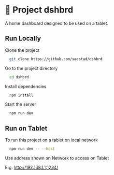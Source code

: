 # 📱 Project dshbrd

A home dashboard designed to be used on a tablet. 

## Run Locally

Clone the project

```bash
  git clone https://github.com/saestad/dshbrd
```

Go to the project directory

```bash
  cd dshbrd
```

Install dependencies

```bash
  npm install
```

Start the server

```bash
  npm run dev
```

## Run on Tablet

To run this project on a tablet on local network

```bash
  npm run dev -- --host
```

Use address shown on Network to access on Tablet

E.g: http://192.168.1.1:1234/